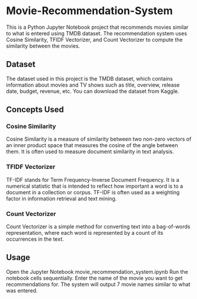 # Movie-Recommendation-System

This is a Python Jupyter Notebook project that recommends movies similar to what is entered using TMDB dataset. The recommendation system uses Cosine Similarity, TFIDF Vectorizer, and Count Vectorizer to compute the similarity between the movies.

## Dataset
The dataset used in this project is the TMDB dataset, which contains information about movies and TV shows such as title, overview, release date, budget, revenue, etc. You can download the dataset from Kaggle.

## Concepts Used

### Cosine Similarity
Cosine Similarity is a measure of similarity between two non-zero vectors of an inner product space that measures the cosine of the angle between them. It is often used to measure document similarity in text analysis.

### TFIDF Vectorizer
TF-IDF stands for Term Frequency-Inverse Document Frequency. It is a numerical statistic that is intended to reflect how important a word is to a document in a collection or corpus. TF-IDF is often used as a weighting factor in information retrieval and text mining.

### Count Vectorizer
Count Vectorizer is a simple method for converting text into a bag-of-words representation, where each word is represented by a count of its occurrences in the text.

## Usage
Open the Jupyter Notebook movie_recommendation_system.ipynb
Run the notebook cells sequentially.
Enter the name of the movie you want to get recommendations for.
The system will output 7 movie names similar to what was entered.
